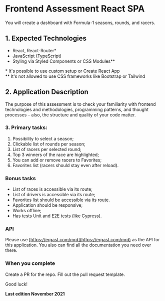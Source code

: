 # Frontend Assessment React SPA

You will create a dashboard with Formula-1 seasons, rounds, and racers.

## 1. Expected Technologies

- React, React-Router\*
- JavaScript (TypeScript)
- Styling via Styled Components or CSS Modules\*\*

\* It's possible to use custom setup or Create React App  
\*\* It's not allowed to use CSS frameworks like Bootstrap or Tailwind

## 2. Application Description

The purpose of this assessment is to check your familiarity with frontend technologies and methodologies, programming patterns, and thought processes – also, the structure and quality of your code matter.

### 3. Primary tasks:

1. Possibility to select a season;
2. Clickable list of rounds per season;
3. List of racers per selected round;
4. Top 3 winners of the race are highlighted;
5. You can add or remove racers to Favorites;
6. Favorites list (racers should stay even after reload).

### Bonus tasks

- List of races is accessible via its route;
- List of drivers is accessible via its route;
- Favorites list should be accessible via its route.
- Application should be responsive;
- Works offline;
- Has tests Unit and E2E tests (like Cypress).

### API

Please use [​https://ergast.com/mrd](https://ergast.com/mrd) as the API for this application. You also can find all the documentation you need over there.

### When you complete

Create a PR for the repo. Fill out the pull request template.

Good luck!

**Last edition November 2021**
